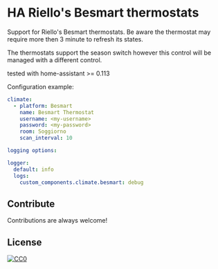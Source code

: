 
# HA Riello's Besmart thermostats 

Support for Riello's Besmart thermostats.
Be aware the thermostat may require more then 3 minute to refresh its states.

The thermostats support the season switch however this control will be managed with a 
different control.

tested with home-assistant >= 0.113

Configuration example:

```yaml
climate:
  - platform: Besmart
    name: Besmart Thermostat
    username: <my-username>
    password: <my-password>
    room: Soggiorno
    scan_interval: 10

logging options:

logger:
  default: info
  logs:
    custom_components.climate.besmart: debug
```

## Contribute

Contributions are always welcome!

## License

[![CC0](https://licensebuttons.net/p/zero/1.0/88x31.png)](https://creativecommons.org/publicdomain/zero/1.0/)
